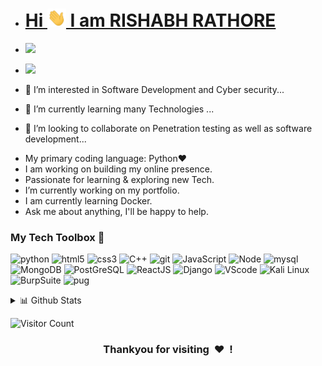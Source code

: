 - # [Hi <img src="https://raw.githubusercontent.com/ABSphreak/ABSphreak/master/gifs/Hi.gif" width="30px"> I am RISHABH RATHORE](https://www.linkedin.com/in/beinglikerishabh/)
-  [<img src="https://img.icons8.com/nolan/48/parse-from-clipboard.png"/>][CV]
- [<img height="30" src="https://img.shields.io/badge/linkedin-blue.svg?&style=for-the-badge&logo=linkedin&logoColor=white" />][LinkedIn]

- 👀 I’m interested in Software Development and Cyber security...
- 🌱 I’m currently learning many Technologies ...
- 💞️ I’m looking to collaborate on Penetration testing as well as software development...
* My primary coding language: Python❤️
* I am working on building my online presence.
* Passionate for learning & exploring new Tech.
* I’m currently working on my portfolio.
* I am currently learning Docker.
*  Ask me about anything, I'll be happy to help.


[linkedin]: https://www.linkedin.com/in/beinglikerishabh/
[CV]: https://github.com/beinglikerishabh/beinglikerishabh/blob/main/Rishabh_CV.pdf

### My Tech Toolbox 🧰

<p align="left">
<img src="https://img.icons8.com/color/48/000000/python.png" alt="python" width="40" height="40"/> 
<img src="https://upload.wikimedia.org/wikipedia/commons/thumb/6/61/HTML5_logo_and_wordmark.svg/512px-HTML5_logo_and_wordmark.svg.png" alt="html5" height="40"/> 
<img src="https://upload.wikimedia.org/wikipedia/commons/thumb/d/d5/CSS3_logo_and_wordmark.svg/1200px-CSS3_logo_and_wordmark.svg.png" alt="css3" height="40"/> 
<img src="https://i.pinimg.com/originals/99/f8/87/99f887833c475448723d3c9ac16c179b.png" alt="C++" width="40" height="40"/> 
<img src="https://www.vectorlogo.zone/logos/git-scm/git-scm-icon.svg" alt="git" width="40" height="40"/> 
<img src="https://img.icons8.com/nolan/64/js.png" alt="JavaScript" width="40" height="40"/>
<img src="https://img.icons8.com/color/48/000000/nodejs.png" alt="Node" width="40" height="40"/>
<img src="https://i.pinimg.com/originals/50/f1/58/50f1582a95bdac10f1c3fa295c8b947b.png" alt="mysql" width="40" height="40"/>
<img src="https://img.icons8.com/color/48/000000/mongodb.png"alt="MongoDB" width="40" height="40"/>
<img src="https://upload.wikimedia.org/wikipedia/commons/2/29/Postgresql_elephant.svg" alt="PostGreSQL" width="40" height="40"/>
<img src="https://img.icons8.com/plasticine/100/000000/react.png"alt="ReactJS" width="40" height="40"/>
<img src="https://img.icons8.com/ios/50/000000/django.png"alt="Django" width="40" height="40"/>
 <img src="https://img.icons8.com/fluent/48/000000/visual-studio-code-2019.png"alt="VScode" width="40" height="40"/>
  <img src="https://img.icons8.com/color/48/000000/kali-linux.png"alt="Kali Linux" width="40" height="40"/>
  <img src="https://img.icons8.com/ios/50/000000/burp-suite.png" alt="BurpSuite" width="40" height="40"/>
  <img src="https://img.icons8.com/color/48/000000/pug.png" alt="pug" width="40" height="40"/>
  
</p>

 <details>
<summary>📊 Github Stats</summary>

<p align="center"> <img src="https://github-readme-stats.vercel.app/api?username=beinglikerishabh&show_icons=false&theme=gotham" alt="RISHABH RATHORE | Stats" />

</details>


 ![Visitor Count](https://profile-counter.glitch.me/{beinglikerishabh}/count.svg)

<!---
beinglikerishabh/beinglikerishabh is a ✨ special ✨ repository because its `README.md` (this file) appears on your GitHub profile.
You can click the Preview link to take a look at your changes.
--->
<h3 align="center">Thankyou for visiting &nbsp;❤️&nbsp; !</h3>
